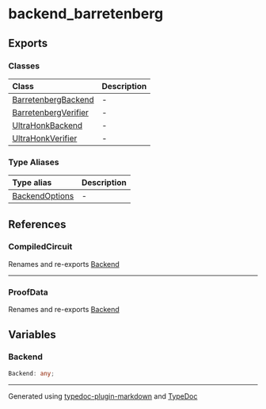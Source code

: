 # backend_barretenberg

## Exports

### Classes

| Class | Description |
| :------ | :------ |
| [BarretenbergBackend](classes/BarretenbergBackend.md) | - |
| [BarretenbergVerifier](classes/BarretenbergVerifier.md) | - |
| [UltraHonkBackend](classes/UltraHonkBackend.md) | - |
| [UltraHonkVerifier](classes/UltraHonkVerifier.md) | - |

### Type Aliases

| Type alias | Description |
| :------ | :------ |
| [BackendOptions](type-aliases/BackendOptions.md) | - |

## References

### CompiledCircuit

Renames and re-exports [Backend](index.md#backend)

***

### ProofData

Renames and re-exports [Backend](index.md#backend)

## Variables

### Backend

```ts
Backend: any;
```

***

Generated using [typedoc-plugin-markdown](https://www.npmjs.com/package/typedoc-plugin-markdown) and [TypeDoc](https://typedoc.org/)
